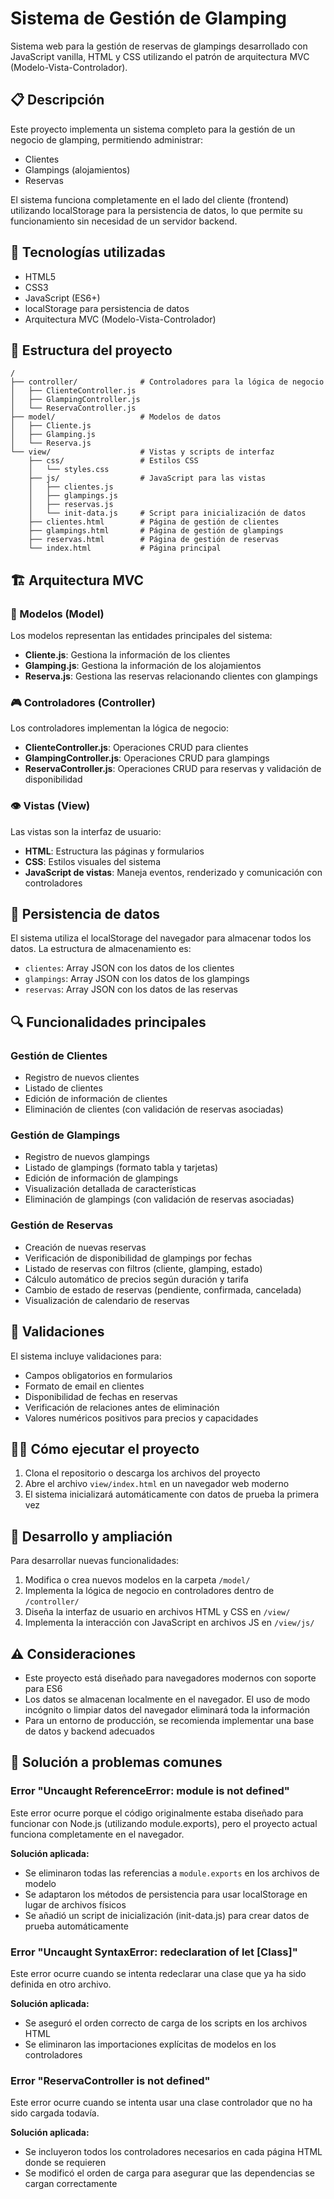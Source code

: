 # Sistema de Gestión de Glamping

Sistema web para la gestión de reservas de glampings desarrollado con JavaScript vanilla, HTML y CSS utilizando el patrón de arquitectura MVC (Modelo-Vista-Controlador).

## 📋 Descripción

Este proyecto implementa un sistema completo para la gestión de un negocio de glamping, permitiendo administrar:

- Clientes
- Glampings (alojamientos)
- Reservas

El sistema funciona completamente en el lado del cliente (frontend) utilizando localStorage para la persistencia de datos, lo que permite su funcionamiento sin necesidad de un servidor backend.

## 🚀 Tecnologías utilizadas

- HTML5
- CSS3
- JavaScript (ES6+)
- localStorage para persistencia de datos
- Arquitectura MVC (Modelo-Vista-Controlador)

## 📁 Estructura del proyecto

```
/
├── controller/              # Controladores para la lógica de negocio
│   ├── ClienteController.js
│   ├── GlampingController.js
│   └── ReservaController.js
├── model/                   # Modelos de datos
│   ├── Cliente.js
│   ├── Glamping.js
│   └── Reserva.js
└── view/                    # Vistas y scripts de interfaz
    ├── css/                 # Estilos CSS
    │   └── styles.css
    ├── js/                  # JavaScript para las vistas
    │   ├── clientes.js
    │   ├── glampings.js
    │   ├── reservas.js
    │   └── init-data.js     # Script para inicialización de datos
    ├── clientes.html        # Página de gestión de clientes
    ├── glampings.html       # Página de gestión de glampings
    ├── reservas.html        # Página de gestión de reservas
    └── index.html           # Página principal
```

## 🏗️ Arquitectura MVC

### 🧩 Modelos (Model)

Los modelos representan las entidades principales del sistema:

- **Cliente.js**: Gestiona la información de los clientes
- **Glamping.js**: Gestiona la información de los alojamientos
- **Reserva.js**: Gestiona las reservas relacionando clientes con glampings

### 🎮 Controladores (Controller)

Los controladores implementan la lógica de negocio:

- **ClienteController.js**: Operaciones CRUD para clientes
- **GlampingController.js**: Operaciones CRUD para glampings
- **ReservaController.js**: Operaciones CRUD para reservas y validación de disponibilidad

### 👁️ Vistas (View)

Las vistas son la interfaz de usuario:

- **HTML**: Estructura las páginas y formularios
- **CSS**: Estilos visuales del sistema
- **JavaScript de vistas**: Maneja eventos, renderizado y comunicación con controladores

## 💾 Persistencia de datos

El sistema utiliza el localStorage del navegador para almacenar todos los datos. La estructura de almacenamiento es:

- `clientes`: Array JSON con los datos de los clientes
- `glampings`: Array JSON con los datos de los glampings
- `reservas`: Array JSON con los datos de las reservas

## 🔍 Funcionalidades principales

### Gestión de Clientes
- Registro de nuevos clientes
- Listado de clientes
- Edición de información de clientes
- Eliminación de clientes (con validación de reservas asociadas)

### Gestión de Glampings
- Registro de nuevos glampings
- Listado de glampings (formato tabla y tarjetas)
- Edición de información de glampings
- Visualización detallada de características
- Eliminación de glampings (con validación de reservas asociadas)

### Gestión de Reservas
- Creación de nuevas reservas
- Verificación de disponibilidad de glampings por fechas
- Listado de reservas con filtros (cliente, glamping, estado)
- Cálculo automático de precios según duración y tarifa
- Cambio de estado de reservas (pendiente, confirmada, cancelada)
- Visualización de calendario de reservas

## 🔧 Validaciones

El sistema incluye validaciones para:

- Campos obligatorios en formularios
- Formato de email en clientes
- Disponibilidad de fechas en reservas
- Verificación de relaciones antes de eliminación
- Valores numéricos positivos para precios y capacidades

## 🏃‍♂️ Cómo ejecutar el proyecto

1. Clona el repositorio o descarga los archivos del proyecto
2. Abre el archivo `view/index.html` en un navegador web moderno
3. El sistema inicializará automáticamente con datos de prueba la primera vez

## 📝 Desarrollo y ampliación

Para desarrollar nuevas funcionalidades:

1. Modifica o crea nuevos modelos en la carpeta `/model/`
2. Implementa la lógica de negocio en controladores dentro de `/controller/`
3. Diseña la interfaz de usuario en archivos HTML y CSS en `/view/`
4. Implementa la interacción con JavaScript en archivos JS en `/view/js/`

## ⚠️ Consideraciones

- Este proyecto está diseñado para navegadores modernos con soporte para ES6
- Los datos se almacenan localmente en el navegador. El uso de modo incógnito o limpiar datos del navegador eliminará toda la información
- Para un entorno de producción, se recomienda implementar una base de datos y backend adecuados

## 🔧 Solución a problemas comunes

### Error "Uncaught ReferenceError: module is not defined"

Este error ocurre porque el código originalmente estaba diseñado para funcionar con Node.js (utilizando module.exports), pero el proyecto actual funciona completamente en el navegador.

**Solución aplicada:**
- Se eliminaron todas las referencias a `module.exports` en los archivos de modelo
- Se adaptaron los métodos de persistencia para usar localStorage en lugar de archivos físicos
- Se añadió un script de inicialización (init-data.js) para crear datos de prueba automáticamente

### Error "Uncaught SyntaxError: redeclaration of let [Class]"

Este error ocurre cuando se intenta redeclarar una clase que ya ha sido definida en otro archivo.

**Solución aplicada:**
- Se aseguró el orden correcto de carga de los scripts en los archivos HTML
- Se eliminaron las importaciones explícitas de modelos en los controladores

### Error "ReservaController is not defined"

Este error ocurre cuando se intenta usar una clase controlador que no ha sido cargada todavía.

**Solución aplicada:**
- Se incluyeron todos los controladores necesarios en cada página HTML donde se requieren
- Se modificó el orden de carga para asegurar que las dependencias se cargan correctamente 